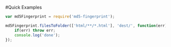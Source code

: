 #Quick Examples
```javascript
var md5Fingerprint = require('md5-fingerprint');

md5Fingerprint.filesToFolder(['html/**/*.html'], 'dest/', function(err){
	if(err) throw err;
	console.log('done');
});
```